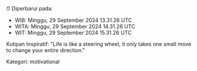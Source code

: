 ⏰ Diperbarui pada:
- WIB: Minggu, 29 September 2024 13.31.26 UTC
- WITA: Minggu, 29 September 2024 14.31.26 UTC
- WIT: Minggu, 29 September 2024 15.31.26 UTC

Kutipan Inspiratif:
"Life is like a steering wheel, it only takes one small move to change your entire direction."


Kategori: motivational

